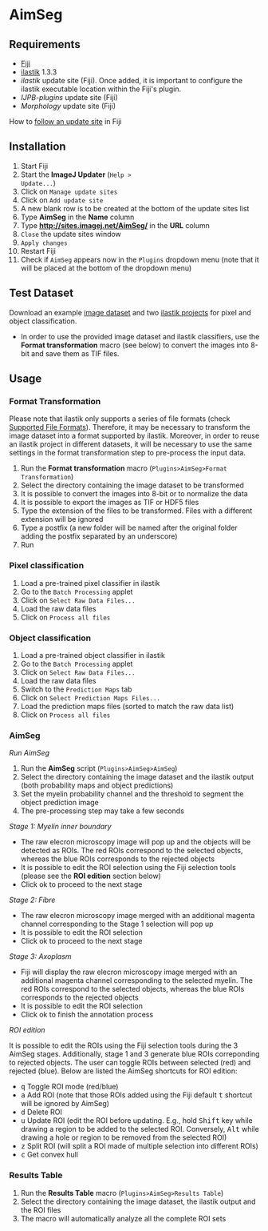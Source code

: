 # AimSeg

## Requirements

* [Fiji](https://fiji.sc/)
* [ilastik](https://www.ilastik.org/) 1.3.3
* _ilastik_ update site (Fiji). Once added, it is important to configure the ilastik executable location within the Fiji's plugin.
* _IJPB-plugins_ update site (Fiji)
* _Morphology_ update site (Fiji)

How to [follow an update site](https://imagej.net/Following_an_update_site) in Fiji

## Installation

1. Start Fiji
2. Start the **ImageJ Updater** (<code>Help > Update...</code>)
3. Click on <code>Manage update sites</code>
4. Click on <code>Add update site</code>
5. A new blank row is to be created at the bottom of the update sites list
6. Type **AimSeg** in the **Name** column
7. Type **http://sites.imagej.net/AimSeg/** in the **URL** column
8. <code>Close</code> the update sites window
9. <code>Apply changes</code>
10. Restart Fiji
11. Check if <code>AimSeg</code> appears now in the <code>Plugins</code> dropdown menu (note that it will be placed at the bottom of the dropdown menu)

## Test Dataset

Download an example [image dataset](https://drive.google.com/drive/folders/1DEFtn71krM6cOjsnZpIEFMCBVmAYk9Lq?usp=sharing) and two [ilastik projects](https://drive.google.com/drive/folders/1tNyDpmd0wwBx-MKH-LhOZaZBgYMfTz2J?usp=sharing) for pixel and object classification.

* In order to use the provided image dataset and ilastik classifiers, use the **Format transformation** macro (see below) to convert the images into 8-bit and save them as TIF files.

## Usage

### Format Transformation

Please note that ilastik only supports a series of file formats (check [Supported File Formats](https://www.ilastik.org/documentation/basics/dataselection.html)). Therefore, it may be necessary to transform the image dataset into a format supported by ilastik. Moreover, in order to reuse an ilastik project in different datasets, it will be necessary to use the same settings in the format transformation step to pre-process the input data.

1. Run the **Format transformation** macro (<code>Plugins>AimSeg>Format Transformation</code>)
2. Select the directory containing the image dataset to be transformed
3. It is possible to convert the images into 8-bit or to normalize the data
4. It is possible to export the images as TIF or HDF5 files
5. Type the extension of the files to be transformed. Files with a different extension will be ignored
6. Type a postfix (a new folder will be named after the original folder adding the postfix separated by an underscore)
7. Run

### Pixel classification

1. Load a pre-trained pixel classifier in ilastik
2. Go to the <code>Batch Processing</code> applet
3. Click on <code>Select Raw Data Files...</code>
4. Load the raw data files
5. Click on <code>Process all files</code>

### Object classification

1. Load a pre-trained object classifier in ilastik
2. Go to the <code>Batch Processing</code> applet
3. Click on <code>Select Raw Data Files...</code>
4. Load the raw data files
5. Switch to the <code>Prediction Maps</code> tab
6. Click on <code>Select Prediction Maps Files...</code>
7. Load the prediction maps files (sorted to match the raw data list)
8. Click on <code>Process all files</code>

### AimSeg

*Run AimSeg*

1. Run the **AimSeg** script (<code>Plugins>AimSeg>AimSeg</code>)
2. Select the directory containing the image dataset and the ilastik output (both probability maps and object predictions)
3. Set the myelin probability channel and the threshold to segment the object prediction image
4. The pre-processing step may take a few seconds

*Stage 1: Myelin inner boundary*

* The raw elecron microscopy image will pop up and the objects will be detected as ROIs. The red ROIs correspond to the selected objects, whereas the blue ROIs corresponds to the rejected objects
* It is possible to edit the ROI selection using the Fiji selection tools (please see the **ROI edition** section below)
* Click ok to proceed to the next stage

*Stage 2: Fibre*

* The raw elecron microscopy image merged with an additional magenta channel corresponding to the Stage 1 selection will pop up
* It is possible to edit the ROI selection
* Click ok to proceed to the next stage

*Stage 3: Axoplasm*

* Fiji will display the raw elecron microscopy image merged with an additional magenta channel corresponding to the selected myelin. The red ROIs correspond to the selected objects, whereas the blue ROIs corresponds to the rejected objects
* It is possible to edit the ROI selection
* Click ok to finish the annotation process

*ROI edition*

It is possible to edit the ROIs using the Fiji selection tools during the 3 AimSeg stages. Additionally, stage 1 and 3 generate blue ROIs correponding to rejected objects. The user can toggle ROIs between selected (red) and rejected (blue). Below are listed the AimSeg shortcuts for ROI edition:

* <kbd>q</kbd> Toggle ROI mode (red/blue)
* <kbd>a</kbd> Add ROI (note that those ROIs added using the Fiji default <kbd>t</kbd> shortcut will be ignored by AimSeg)
* <kbd>d</kbd> Delete ROI
* <kbd>u</kbd> Update ROI (edit the ROI before updating. E.g., hold <kbd>Shift</kbd> key while drawing a region to be added to the selected ROI. Conversely, <kbd>Alt</kbd>  while drawing a hole or region to be removed from the selected ROI)
* <kbd>z</kbd> Split ROI (will split a ROI made of multiple selection into different ROIs)
* <kbd>c</kbd> Get convex hull

### Results Table

1. Run the **Results Table** macro (<code>Plugins>AimSeg>Results Table</code>)
2. Select the directory containing the image dataset, the ilastik output and the ROI files 
3. The macro will automatically analyze all the complete ROI sets 
